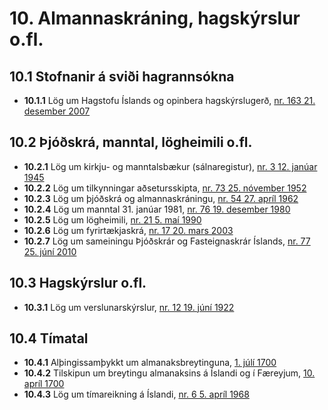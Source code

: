 # 10. Almannaskráning, hagskýrslur o.fl.

## 10.1 Stofnanir á sviði hagrannsókna

* __10.1.1__ Lög um Hagstofu Íslands og opinbera hagskýrslugerð, [nr. 163 21. desember 2007](2007163.md)

## 10.2 Þjóðskrá, manntal, lögheimili o.fl.

* __10.2.1__ Lög um kirkju- og manntalsbækur (sálnaregistur), [nr. 3 12. janúar 1945](1945003.md)
* __10.2.2__ Lög um tilkynningar aðsetursskipta, [nr. 73 25. nóvember 1952](1952073.md)
* __10.2.3__ Lög um þjóðskrá og almannaskráningu, [nr. 54 27. apríl 1962](1962054.md)
* __10.2.4__ Lög um manntal 31. janúar 1981, [nr. 76 19. desember 1980](1980076.md)
* __10.2.5__ Lög um lögheimili, [nr. 21 5. maí 1990](1990021.md)
* __10.2.6__ Lög um fyrirtækjaskrá, [nr. 17 20. mars 2003](2003017.md)
* __10.2.7__ Lög um sameiningu Þjóðskrár og Fasteignaskrár Íslands, [nr. 77 25. júní 2010](2010077.md)

## 10.3 Hagskýrslur o.fl.

* __10.3.1__ Lög um verslunarskýrslur, [nr. 12 19. júní 1922](1922012.md)

## 10.4 Tímatal

* __10.4.1__ Alþingissamþykkt um almanaksbreytinguna, [1. júlí 1700](1700017.md)
* __10.4.2__ Tilskipun um breytingu almanaksins á Íslandi og í Færeyjum, [10. apríl 1700](1700104.md)
* __10.4.3__ Lög um tímareikning á Íslandi, [nr. 6 5. apríl 1968](1968006.md)

